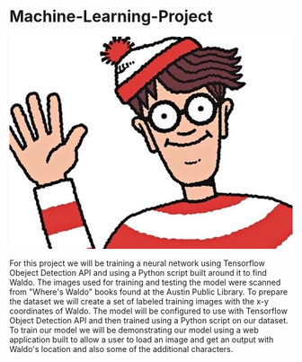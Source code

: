 # Machine-Learning-Project

![Waldo](waldo.jpg)

For this project we will be training a neural network using Tensorflow Obeject Detection API and using a Python script built around it to find Waldo. The images used for training and testing the model were scanned from "Where's Waldo" books found at the Austin Public Library. To prepare the dataset we will create a set of labeled training images with the x-y coordinates of Waldo. The model will be configured to use with Tensorflow Object Detection API and then trained using a Python script on our dataset. To train our model we will be demonstrating our model using a web application built to allow a user to load an image and get an output with Waldo's location and also some of the additional characters. 
